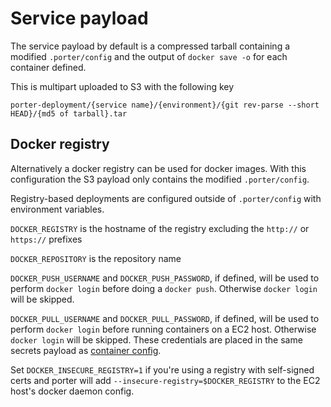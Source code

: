 Service payload
===============

The service payload by default is a compressed tarball containing a modified
`.porter/config` and the output of `docker save -o` for each container defined.

This is multipart uploaded to S3 with the following key

```
porter-deployment/{service name}/{environment}/{git rev-parse --short HEAD}/{md5 of tarball}.tar
```

Docker registry
---------------

Alternatively a docker registry can be used for docker images. With this
configuration the S3 payload only contains the modified `.porter/config`.

Registry-based deployments are configured outside of `.porter/config` with
environment variables.

`DOCKER_REGISTRY` is the hostname of the registry excluding the `http://` or
`https://` prefixes

`DOCKER_REPOSITORY` is the repository name

`DOCKER_PUSH_USERNAME` and `DOCKER_PUSH_PASSWORD`, if defined, will be used to
perform `docker login` before doing a `docker push`. Otherwise `docker login`
will be skipped.

`DOCKER_PULL_USERNAME` and `DOCKER_PULL_PASSWORD`, if defined, will be used to
perform `docker login` before running containers on a EC2 host. Otherwise
`docker login` will be skipped. These credentials are placed in the same secrets
payload as [container config](container-config.md).

Set `DOCKER_INSECURE_REGISTRY=1` if you're using a registry with self-signed
certs and porter will add `--insecure-registry=$DOCKER_REGISTRY` to the EC2
host's docker daemon config.
